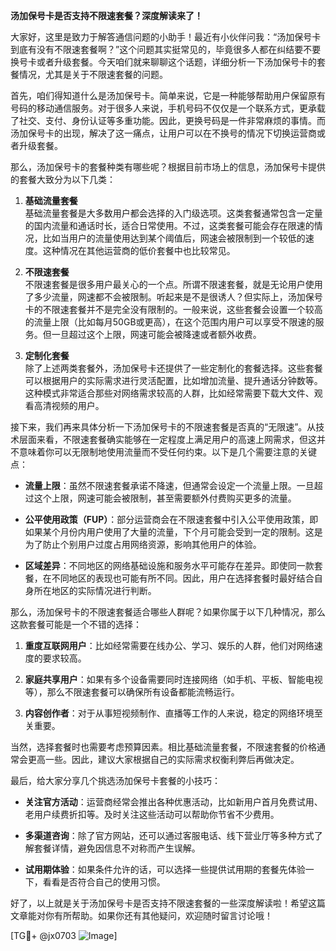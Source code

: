 **汤加保号卡是否支持不限速套餐？深度解读来了！**

大家好，这里是致力于解答通信问题的小助手！最近有小伙伴问我：“汤加保号卡到底有没有不限速套餐啊？”这个问题其实挺常见的，毕竟很多人都在纠结要不要换号卡或者升级套餐。今天咱们就来聊聊这个话题，详细分析一下汤加保号卡的套餐情况，尤其是关于不限速套餐的问题。

首先，咱们得知道什么是汤加保号卡。简单来说，它是一种能够帮助用户保留原有号码的移动通信服务。对于很多人来说，手机号码不仅仅是一个联系方式，更承载了社交、支付、身份认证等多重功能。因此，更换号码是一件非常麻烦的事情。而汤加保号卡的出现，解决了这一痛点，让用户可以在不换号的情况下切换运营商或者升级套餐。

那么，汤加保号卡的套餐种类有哪些呢？根据目前市场上的信息，汤加保号卡提供的套餐大致分为以下几类：

1. **基础流量套餐**  
   基础流量套餐是大多数用户都会选择的入门级选项。这类套餐通常包含一定量的国内流量和通话时长，适合日常使用。不过，这类套餐可能会存在限速的情况，比如当用户的流量使用达到某个阈值后，网速会被限制到一个较低的速度。这种情况在其他运营商的低价套餐中也比较常见。

2. **不限速套餐**  
   不限速套餐是很多用户最关心的一个点。所谓不限速套餐，就是无论用户使用了多少流量，网速都不会被限制。听起来是不是很诱人？但实际上，汤加保号卡的不限速套餐并不是完全没有限制的。一般来说，这些套餐会设置一个较高的流量上限（比如每月50GB或更高），在这个范围内用户可以享受不限速的服务。但一旦超过这个上限，网速可能会被降速或者额外收费。

3. **定制化套餐**  
   除了上述两类套餐外，汤加保号卡还提供了一些定制化的套餐选择。这些套餐可以根据用户的实际需求进行灵活配置，比如增加流量、提升通话分钟数等。这种模式非常适合那些对网络需求较高的人群，比如经常需要下载大文件、观看高清视频的用户。

接下来，我们再来具体分析一下汤加保号卡的不限速套餐是否真的“无限速”。从技术层面来看，不限速套餐确实能够在一定程度上满足用户的高速上网需求，但这并不意味着你可以无限制地使用流量而不受任何约束。以下是几个需要注意的关键点：

- **流量上限**：虽然不限速套餐承诺不降速，但通常会设定一个流量上限。一旦超过这个上限，网速可能会被限制，甚至需要额外付费购买更多的流量。
  
- **公平使用政策（FUP）**：部分运营商会在不限速套餐中引入公平使用政策，即如果某个月份内用户使用了大量的流量，下个月可能会受到一定的限制。这是为了防止个别用户过度占用网络资源，影响其他用户的体验。

- **区域差异**：不同地区的网络基础设施和服务水平可能存在差异。即使同一款套餐，在不同地区的表现也可能有所不同。因此，用户在选择套餐时最好结合自身所在地区的实际情况进行判断。

那么，汤加保号卡的不限速套餐适合哪些人群呢？如果你属于以下几种情况，那么这款套餐可能是一个不错的选择：

1. **重度互联网用户**：比如经常需要在线办公、学习、娱乐的人群，他们对网络速度的要求较高。
   
2. **家庭共享用户**：如果有多个设备需要同时连接网络（如手机、平板、智能电视等），那么不限速套餐可以确保所有设备都能流畅运行。

3. **内容创作者**：对于从事短视频制作、直播等工作的人来说，稳定的网络环境至关重要。

当然，选择套餐时也需要考虑预算因素。相比基础流量套餐，不限速套餐的价格通常会更高一些。因此，建议大家根据自己的实际需求权衡利弊后再做决定。

最后，给大家分享几个挑选汤加保号卡套餐的小技巧：

- **关注官方活动**：运营商经常会推出各种优惠活动，比如新用户首月免费试用、老用户续费折扣等。及时关注这些活动可以帮助你节省不少费用。
  
- **多渠道咨询**：除了官方网站，还可以通过客服电话、线下营业厅等多种方式了解套餐详情，避免因信息不对称而产生误解。

- **试用期体验**：如果条件允许的话，可以选择一些提供试用期的套餐先体验一下，看看是否符合自己的使用习惯。

好了，以上就是关于汤加保号卡是否支持不限速套餐的一些深度解读啦！希望这篇文章能对你有所帮助。如果你还有其他疑问，欢迎随时留言讨论哦！

[TG💪+ @jx0703 ![Image](https://github.com/user-attachments/assets/dbca1d08-cadb-493c-b0ec-ad6f7a83f270)]